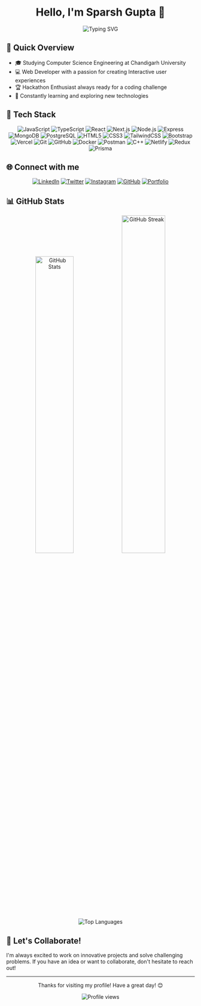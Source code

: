 <div align="center">

# Hello, I'm Sparsh Gupta 👋

<img src="https://readme-typing-svg.herokuapp.com?font=Fira+Code&pause=1000&color=58A6FF&center=true&vCenter=true&width=1000&lines=Final-year+B.E.+CSE+Student+@+Chandigarh+University;Passionate+Web+Developer;Always+learning+and+growing" alt="Typing SVG" />

</div>

## 🚀 Quick Overview

- 🎓 Studying Computer Science Engineering at Chandigarh University
- 💻 Web Developer with a passion for creating Interactive user experiences
- 🏆 Hackathon Enthusiast always ready for a coding challenge
- 🌱 Constantly learning and exploring new technologies

## 💼 Tech Stack

<div align="center">

![JavaScript](https://img.shields.io/badge/-JavaScript-F7DF1E?style=for-the-badge&logo=javascript&logoColor=black)
![TypeScript](https://img.shields.io/badge/-TypeScript-3178C6?style=for-the-badge&logo=typescript&logoColor=white)
![React](https://img.shields.io/badge/-React-61DAFB?style=for-the-badge&logo=react&logoColor=black)
![Next.js](https://img.shields.io/badge/-Next.js-000000?style=for-the-badge&logo=next.js&logoColor=white)
![Node.js](https://img.shields.io/badge/-Node.js-339933?style=for-the-badge&logo=node.js&logoColor=white)
![Express](https://img.shields.io/badge/-Express-000000?style=for-the-badge&logo=express&logoColor=white)
![MongoDB](https://img.shields.io/badge/-MongoDB-47A248?style=for-the-badge&logo=mongodb&logoColor=white)
![PostgreSQL](https://img.shields.io/badge/-PostgreSQL-336791?style=for-the-badge&logo=postgresql&logoColor=white)
![HTML5](https://img.shields.io/badge/-HTML5-E34F26?style=for-the-badge&logo=html5&logoColor=white)
![CSS3](https://img.shields.io/badge/-CSS3-1572B6?style=for-the-badge&logo=css3&logoColor=white)
![TailwindCSS](https://img.shields.io/badge/-TailwindCSS-38B2AC?style=for-the-badge&logo=tailwind-css&logoColor=white)
![Bootstrap](https://img.shields.io/badge/-Bootstrap-7952B3?style=for-the-badge&logo=bootstrap&logoColor=white)
![Vercel](https://img.shields.io/badge/-Vercel-000000?style=for-the-badge&logo=vercel&logoColor=white)
![Git](https://img.shields.io/badge/-Git-F05032?style=for-the-badge&logo=git&logoColor=white)
![GitHub](https://img.shields.io/badge/-GitHub-181717?style=for-the-badge&logo=github&logoColor=white)
![Docker](https://img.shields.io/badge/-Docker-2496ED?style=for-the-badge&logo=docker&logoColor=white)
![Postman](https://img.shields.io/badge/-Postman-FF6C37?style=for-the-badge&logo=postman&logoColor=white)
![C++](https://img.shields.io/badge/-C++-00599C?style=for-the-badge&logo=c%2B%2B&logoColor=white)
![Netlify](https://img.shields.io/badge/-Netlify-00C7B7?style=for-the-badge&logo=netlify&logoColor=white)
![Redux](https://img.shields.io/badge/-Redux-764ABC?style=for-the-badge&logo=redux&logoColor=white)
![Prisma](https://img.shields.io/badge/-Prisma-2D3748?style=for-the-badge&logo=prisma&logoColor=white)

</div>

## 🌐 Connect with me

<div align="center">

[![LinkedIn](https://img.shields.io/badge/-LinkedIn-0A66C2?style=for-the-badge&logo=linkedin&logoColor=white)](https://www.linkedin.com/in/sparshgupta121/)
[![Twitter](https://img.shields.io/badge/-Twitter-1DA1F2?style=for-the-badge&logo=twitter&logoColor=white)](https://twitter.com/SparshGupta121)
[![Instagram](https://img.shields.io/badge/-Instagram-E4405F?style=for-the-badge&logo=instagram&logoColor=white)](https://www.instagram.com/sparsh121/)
[![GitHub](https://img.shields.io/badge/-GitHub-181717?style=for-the-badge&logo=github&logoColor=white)](https://github.com/sparshgupta121)
[![Portfolio](https://img.shields.io/badge/-Portfolio-000000?style=for-the-badge&logo=vercel&logoColor=white)](https://sparshgupta121.vercel.app/)

</div>

## 📊 GitHub Stats

<div align="center">
  <img src="https://github-readme-stats.vercel.app/api?username=sparshgupta121&show_icons=true&theme=tokyonight" alt="GitHub Stats" width="45%" />
  <img src="https://github-readme-streak-stats.herokuapp.com/?user=sparshgupta121&theme=tokyonight" alt="GitHub Streak" width="48%" />
</div>

<div align="center">
  <img src="https://github-readme-stats.vercel.app/api/top-langs/?username=sparshgupta121&layout=compact&theme=tokyonight" alt="Top Languages" />
</div>

## 🤝 Let's Collaborate!

I'm always excited to work on innovative projects and solve challenging problems. If you have an idea or want to collaborate, don't hesitate to reach out!

<div align="center">

</div>

---

<div align="center">

Thanks for visiting my profile! Have a great day! 😊

<img src="https://komarev.com/ghpvc/?username=sparshgupta121&color=blueviolet&style=flat-square&label=Profile+Views" alt="Profile views" />

</div>
